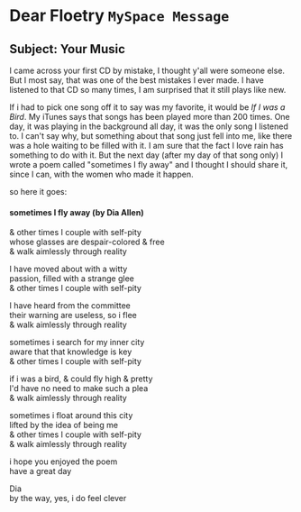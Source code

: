 # Dear Floetry `MySpace Message`
## Subject: Your Music

I came across your first CD by mistake, I thought y'all were someone else. But I most say, that was one of the best mistakes I ever made. I have listened to that CD so many times, I am surprised that it still plays like new. 

If i had to pick one song off it to say was my favorite, it would be _If I was a Bird_. My iTunes says that songs has been played more than 200 times. One day, it was playing in the background all day, it was the only song I listened to. I can't say why, but something about that song just fell into me, like there was a hole waiting to be filled with it. I am sure that the fact I love rain has something to do with it. But the next day (after my day of that song only) I wrote a poem called "sometimes I fly away" and I thought I should share it, since I can, with the women who made it happen. 

so here it goes: 

#### sometimes I fly away (by Dia Allen) 
& other times I couple with self-pity  
whose glasses are despair-colored & free  
& walk aimlessly through reality 

I have moved about with a witty  
passion, filled with a strange glee  
& other times I couple with self-pity 

I have heard from the committee  
their warning are useless, so i flee  
& walk aimlessly through reality 

sometimes i search for my inner city  
aware that that knowledge is key  
& other times I couple with self-pity 

if i was a bird, & could fly high & pretty  
I'd have no need to make such a plea  
& walk aimlessly through reality 

sometimes i float around this city  
lifted by the idea of being me  
& other times I couple with self-pity  
& walk aimlessly through reality 


i hope you enjoyed the poem  
have a great day  

Dia  
by the way, yes, i do feel clever 
